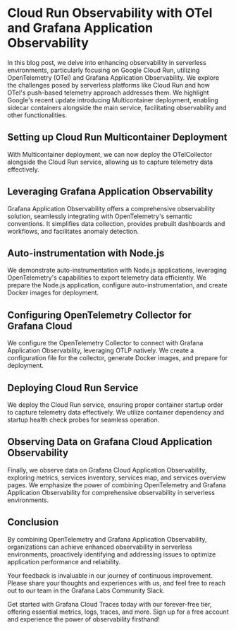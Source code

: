 # Cloud Run Observability with OTel and Grafana Application Observability

In this blog post, we delve into enhancing observability in serverless environments, particularly focusing on Google Cloud Run, utilizing OpenTelemetry (OTel) and Grafana Application Observability. We explore the challenges posed by serverless platforms like Cloud Run and how OTel's push-based telemetry approach addresses them. We highlight Google's recent update introducing Multicontainer deployment, enabling sidecar containers alongside the main service, facilitating observability and other functionalities.

## Setting up Cloud Run Multicontainer Deployment

With Multicontainer deployment, we can now deploy the OTelCollector alongside the Cloud Run service, allowing us to capture telemetry data effectively.

## Leveraging Grafana Application Observability

Grafana Application Observability offers a comprehensive observability solution, seamlessly integrating with OpenTelemetry's semantic conventions. It simplifies data collection, provides prebuilt dashboards and workflows, and facilitates anomaly detection.

## Auto-instrumentation with Node.js

We demonstrate auto-instrumentation with Node.js applications, leveraging OpenTelemetry's capabilities to export telemetry data efficiently. We prepare the Node.js application, configure auto-instrumentation, and create Docker images for deployment.

## Configuring OpenTelemetry Collector for Grafana Cloud

We configure the OpenTelemetry Collector to connect with Grafana Application Observability, leveraging OTLP natively. We create a configuration file for the collector, generate Docker images, and prepare for deployment.

## Deploying Cloud Run Service

We deploy the Cloud Run service, ensuring proper container startup order to capture telemetry data effectively. We utilize container dependency and startup health check probes for seamless operation.

## Observing Data on Grafana Cloud Application Observability

Finally, we observe data on Grafana Cloud Application Observability, exploring metrics, services inventory, services map, and services overview pages. We emphasize the power of combining OpenTelemetry and Grafana Application Observability for comprehensive observability in serverless environments.

## Conclusion

By combining OpenTelemetry and Grafana Application Observability, organizations can achieve enhanced observability in serverless environments, proactively identifying and addressing issues to optimize application performance and reliability.

Your feedback is invaluable in our journey of continuous improvement. Please share your thoughts and experiences with us, and feel free to reach out to our team in the Grafana Labs Community Slack.

Get started with Grafana Cloud Traces today with our forever-free tier, offering essential metrics, logs, traces, and more. Sign up for a free account and experience the power of observability firsthand!

